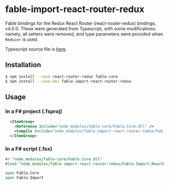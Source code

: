# fable-import-react-router-redux

Fable bindings for the Redux React Router (react-router-redux) bindings, v4.0.0.
These were generated from Typescript, with some modifications: namely, all 
setters were removed, and type parameters were provided when `Reducer` is used.

Typescript source file is [here](https://github.com/DefinitelyTyped/DefinitelyTyped/blob/56295f5058cac7ae458540423c50ac2dcf9fc711/react-router-redux/react-router-redux.d.ts).

## Installation

```sh
$ npm install --save react-router-redux fable-core
$ npm install --save-dev fable-import-react-router-redux
```

## Usage

### In a F# project (.fsproj)

```xml
  <ItemGroup>
    <Reference Include="node_modules/fable-core/Fable.Core.dll" />
    <Compile Include="node_modules/fable-import-react-router-redux/Fable.Import.ReactRouterRedux.fs" />
  </ItemGroup>
```

### In a F# script (.fsx)

```fsharp
#r "node_modules/fable-core/Fable.Core.dll"
#load "node_modules/fable-import-react-router-redux/Fable.Import.ReactRouterRedux.fs"

open Fable.Core
open Fable.Import
```
